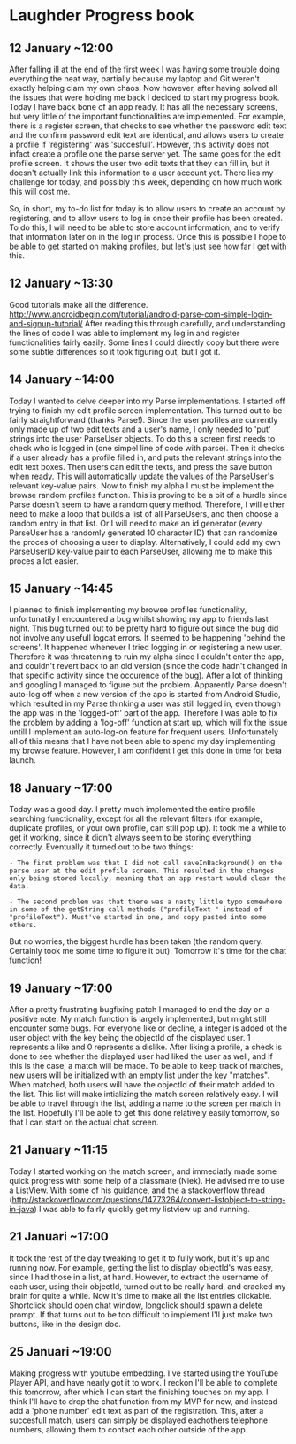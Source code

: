 # Laughder Progress book

## 12 January ~12:00

After falling ill at the end of the first week I was having some trouble doing everything the neat way, partially because my laptop and Git weren't exactly helping clam my own chaos.
Now however, after having solved all the issues that were holding me back I decided to start my progress book.
Today I have back bone of an app ready. It has all the necessary screens, but very little of the important functionalities are implemented.
For example, there is a register screen, that checks to see whether the password edit text and the confirm password edit text are identical, and allows users to create a profile if 'registering' was 'succesfull'.
However, this activity does not infact create a profile one the parse server yet.
The same goes for the edit profile screen. It shows the user two edit texts that they can fill in, but it doesn't actually link this information to a user account yet.
There lies my challenge for today, and possibly this week, depending on how much work this will cost me.

So, in short, my to-do list for today is to allow users to create an account by registering, and to allow users to log in once their profile has been created.
To do this, I will need to be able to store account information, and to verify that information later on in the log in process.
Once this is possible I hope to be able to get started on making profiles, but let's just see how far I get with this.

## 12 January ~13:30

Good tutorials make all the difference. http://www.androidbegin.com/tutorial/android-parse-com-simple-login-and-signup-tutorial/
After reading this through carefully, and understanding the lines of code I was able to implement my log in and register functionalities fairly easily.
Some lines I could directly copy but there were some subtle differences so it took figuring out, but I got it.

## 14 January ~14:00

Today I wanted to delve deeper into my Parse implementations. I started off trying to finish my edit profile screen implementation. 
This turned out to be fairly straightforward (thanks Parse!). Since the user profiles are currently only made up of two edit texts and a user's name, I only needed to 'put' strings into the user ParseUser objects.
To do this a screen first needs to check who is logged in (one simpel line of code with parse).
Then it checks if a user already has a profile filled in, and puts the relevant strings into the edit text boxes.
Then users can edit the texts, and press the save button when ready. This will automatically update the values of the ParseUser's relevant key-value pairs.
Now to finish my alpha I must be implement the browse random profiles function. This is proving to be a bit of a hurdle since Parse doesn't seem to have a random query method.
Therefore, I will either need to make a loop that builds a list of all ParseUsers, and then choose a random entry in that list.
Or I will need to make an id generator (every ParseUser has a randomly generated 10 character ID) that can randomize the proces of choosing a user to display.
Alternatively, I could add my own ParseUserID key-value pair to each ParseUser, allowing me to make this proces a lot easier.

## 15 January ~14:45

I planned to finish implementing my browse profiles functionality, unfortunatily I encountered a bug whilst showing my app to friends last night.
This bug turned out to be pretty hard to figure out since the bug did not involve any usefull logcat errors. It seemed to be happening 'behind the screens'.
It happened whenever I tried logging in or registering a new user. Therefore it was threatening to ruin my alpha since I couldn't enter the app, and couldn't revert back to an old version (since the code hadn't changed in that specific activity since the occurence of the bug).
After a lot of thinking and googling I managed to figure out the problem. 
Apparently Parse doesn't auto-log off when a new version of the app is started from Android Studio, which resulted in my Parse thinking a user was still logged in, even though the app was in the 'logged-off' part of the app.
Therefore I was able to fix the problem by adding a 'log-off' function at start up, which will fix the issue untill I implement an auto-log-on feature for frequent users.
Unfortunately all of this means that I have not been able to spend my day implementing my browse feature. However, I am confident I get this done in time for beta launch.

## 18 January ~17:00

Today was a good day. I pretty much implemented the entire profile searching functionality, except for all the relevant filters (for example, duplicate profiles, or your own profile, can still pop up).
It took me a while to get it working, since it didn't always seem to be storing everything correctly. Eventually it turned out to be two things:
	
	- The first problem was that I did not call saveInBackground() on the parse user at the edit profile screen. This resulted in the changes only being stored locally, meaning that an app restart would clear the data.
	
	- The second problem was that there was a nasty little typo somewhere in some of the getString call methods ("profileText " instead of "profileText"). Must've started in one, and copy pasted into some others.

But no worries, the biggest hurdle has been taken (the random query. Certainly took me some time to figure it out). Tomorrow it's time for the chat function!

## 19 January ~17:00

After a pretty frustrating bugfixing patch I managed to end the day on a positive note. My match function is largely implemented, but might still encounter some bugs.
For everyone like or decline, a integer is added ot the user object with the key being the objectId of the displayed user. 1 represents a like and 0 represents a dislike.
After liking a profile, a check is done to see whether the displayed user had liked the user as well, and if this is the case, a match will be made.
To be able to keep track of matches, new users will be initialized with an empty list under the key "matches". When matched, both users will have the objectId of their match added to the list.
This list will make intializing the match screen relatively easy. I will be able to travel through the list, adding a name to the screen per match in the list.
Hopefully I'll be able to get this done relatively easily tomorrow, so that I can start on the actual chat screen.

## 21 January ~11:15

Today I started working on the match screen, and immediatly made some quick progress with some help of a classmate (Niek). He advised me to use a ListView.
With some of his guidance, and the a stackoverflow thread (http://stackoverflow.com/questions/14773264/convert-listobject-to-string-in-java) I was able to fairly quickly get my listview up and running.

## 21 Januari ~17:00

It took the rest of the day tweaking to get it to fully work, but it's up and running now.
For example, getting the list to display objectId's was easy, since I had those in a list, at hand.
However, to extract the username of each user, using their objectId, turned out to be really hard, and cracked my brain for quite a while.
Now it's time to make all the list entries clickable. Shortclick should open chat window, longclick should spawn a delete prompt.
If that turns out to be too difficult to implement I'll just make two buttons, like in the design doc.

## 25 Januari ~19:00

Making progress with youtube embedding. I've started using the YouTube Player API, and have nearly got it to work.
I reckon I'll be able to complete this tomorrow, after which I can start the finishing touches on my app.
I think I'll have to drop the chat function from my MVP for now, and instead add a 'phone number' edit text as part of the registration.
This, after a succesfull match, users can simply be displayed eachothers telephone numbers, allowing them to contact each other outside of the app.


